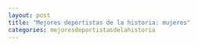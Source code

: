 ```yaml
---
layout: post
title: "Mejores deportistas de la historia: mujeres"
categories: mejoresdeportistasdelahistoria
---
```



